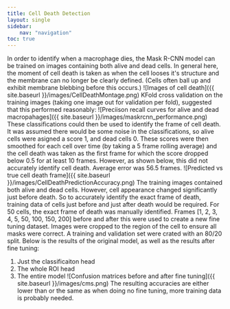 ```yaml
---
title: Cell Death Detection
layout: single 
sidebar: 
    nav: "navigation"
toc: true
---
```


In order to identify when a macrophage dies, the Mask R-CNN model can be trained on images containing both alive and dead cells. In general here, the moment of cell death is taken as when the cell looses it's structure and the membrane can no longer be clearly defined. (Cells often ball up and exhibit membrane blebbing before this occurs.)
![Images of cell death]({{ site.baseurl }}/images/CellDeathMontage.png)
KFold cross validation on the training images (taking one image out for validation per fold), suggested that this performed reasonably:
![Preciison recall curves for alive and dead macropahages]({{ site.baseurl }}/images/maskrcnn_performance.png)
These classifications could then be used to identify the frame of cell death. It was assumed there would be some noise in the classifications, so alive cells were asigned a score 1, and dead cells 0. These scores were then smoothed for each cell over time (by taking a 5 frame rolling average) and the cell death was taken as the first frame for which the score dropped below 0.5 for at least 10 frames. However, as shown below, this did not accurately identify cell death. Average error was 56.5 frames.
![Predicted vs true cell death frame]({{ site.baseurl }}/images/CellDeathPredictionAccuracy.png)
The training images contained both alive and dead cells. However, cell appearance changed significantly just before death. So to accurately identify the exact frame of death, training data of cells just before and just after death would be required. 
For 50 cells, the exact frame of death was manually identified. Frames [1, 2, 3, 4, 5, 50, 100, 150, 200] before and after this were used to create a new fine tuning dataset. Images were cropped to the region of the cell to ensure all masks were correct. A training and validation set were crated with an 80/20 split. Below is the results of the original model, as well as the results after fine tuning:
1. Just the classificaiton head
2. The whole ROI head
3. The entire model
![Confusion matrices before and after fine tuning]({{ site.baseurl }}/images/cms.png)
The resulting accuracies are either lower than or the same as when doing no fine tuning, more training data is probably needed.
